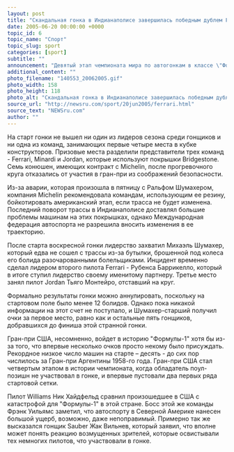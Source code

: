 ```yaml
---
layout: post
title: "Скандальная гонка в Индианаполисе завершилась победным дублем Ferrari"
date: 2005-06-20 00:00:00 +0000
topic_id: 6
topic_name: "Спорт"
topic_slug: sport
categories: [sport]
subtitle: ""
announcement: "Девятый этап чемпионата мира по автогонкам в классе \"Формула-1\" завершился скандалом и победным дублем команды Ferrari. В гонке Гран-при США из-за проблем с покрышками приняли участие лишь шесть болидов, что вызвало недовольство 100 тысяч фанатов, пришедших на трассу в Индианаполисе."
additional_content: ""
photo_filename: "140553_20062005.gif"
photo_width: 158
photo_height: 118
photo_alt: "Скандальная гонка в Индианаполисе завершилась победным дублем Ferrari"
source_url: "http://newsru.com/sport/20jun2005/ferrari.html"
source_text: "NEWSru.com"
author: ""
---
```

На старт гонки не вышел ни один из лидеров сезона среди гонщиков и ни одна из команд, занимающих первые четыре места в кубке конструкторов. Призовые места разделили представители трех команд - Ferrari, Minardi и Jordan, которые используют покрышки Bridgestone. Семь конюшен, имеющих контракт с Michelin, после прогревочного круга отказались от участия в гран-при из соображений безопасности.

Из-за аварии, которая произошла в пятницу с Ральфом Шумахером, компания Michelin рекомендовала командам, использующим ее резину, бойкотировать американский этап, если трасса не будет изменена. Последний поворот трассы в Индианаполисе доставлял большие проблемы машинам на этих покрышках, однако Международная федерация автоспорта не разрешила вносить изменения в ее траекторию.

После старта воскресной гонки лидерство захватил Михаэль Шумахер, который едва не сошел с трассы из-за бутылки, брошенной под колеса его болида разочарованными болельщиками. Инцидент временно сделал лидером второго пилота Ferrari - Рубенса Баррикелло, который в итоге ступил лидерство своему именитому партнеру. Третье место занял пилот Jordan Тьяго Монтейро, отставший на круг.

Формально результаты гонки можно аннулировать, поскольку на стартовом поле было менее 12 болидов. Однако пока никакой информации на этот счет не поступало, и Шумахер-старший получил очки за первое место, равно как и остальные пять гонщиков, добравшихся до финиша этой странной гонки.

Гран-при США, несомненно, войдет в историю "Формулы-1" хотя бы из-за того, что впервые несколько очков просто некому было присуждать. Рекордное низкое число машин на старте – десять - до сих пор числилось за Гран-при Аргентины 1958-го года. Гран-при США стал четвертым этапом в истории чемпионата, когда обладатель поул-позишн не участвовал в гонке, и впервые пустовали два первых ряда стартовой сетки.

Пилот Williams Ник Хайдфельд сравнил произошедшее в США с катастрофой для "Формулы-1" в этой стране. Босс этой же команды Фрэнк Уильямс заметил, что автоспорту в Северной Америке нанесен большой ущерб, возможно, даже непоправимый. Примерно так же высказался гонщик Sauber Жак Вильнев, который заявил, что вполне может понять реакцию возмущенных зрителей, которые освистывали тех немногих пилотов, что участвовали в гонке.
